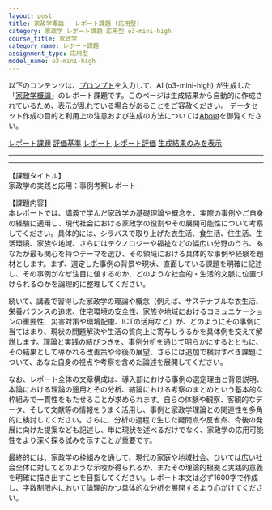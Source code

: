 ```yaml
---
layout: post
title: 家政学概論 - レポート課題 (応用型)
category: 家政学 レポート課題 応用型 o3-mini-high
course_title: 家政学
category_name: レポート課題
assignment_type: 応用型
model_name: o3-mini-high
---
```


以下のコンテンツは、[プロンプト](https://github.com/takedatoshiyuki/synthetic_assignments/tree/main/generated/家政学/o3-mini-high/prompt_レポート課題-応用型.md)を入力して、AI (o3-mini-high) が生成した「[家政学概論](/contents/家政学/)」のレポート課題です。このページは生成結果から自動的に作成されているため、表示が乱れている場合があることをご容赦ください。
データセット作成の目的と利用上の注意および生成の方法については[About](/About)を御覧ください。

[レポート課題](../レポート課題-応用型)
[評価基準](../評価基準-応用型)
[レポート](../レポート-応用型)
[レポート評価](../レポート評価-応用型)
[生成結果のみを表示](https://github.com/takedatoshiyuki/synthetic_assignments/tree/main/generated/家政学/o3-mini-high/レポート課題-応用型.md)
  

***
***
  
【課題タイトル】  
家政学の実践と応用：事例考察レポート

【課題内容】  
本レポートでは、講義で学んだ家政学の基礎理論や概念を、実際の事例やご自身の経験に適用し、現代社会における家政学の役割やその展開可能性について考察してください。具体的には、シラバスで取り上げた衣生活、食生活、住生活、生活環境、家族や地域、さらにはテクノロジーや福祉などの幅広い分野のうち、あなたが最も関心を持つテーマを選び、その領域における具体的な事例や経験を題材とします。まず、選定した事例の背景や現状、直面している課題を明確に記述し、その事例がなぜ注目に値するのか、どのような社会的・生活的文脈に位置づけられるのかを論理的に整理してください。

続いて、講義で習得した家政学の理論や概念（例えば、サステナブルな衣生活、栄養バランスの追求、住宅環境の安全性、家族や地域におけるコミュニケーションの重要性、災害対策や環境配慮、ICTの活用など）が、どのようにその事例に当てはまり、現状の問題解決や生活の質向上に寄与しうるかを具体例を交えて解説します。理論と実践の結びつきを、事例分析を通じて明らかにするとともに、その結果として導かれる改善策や今後の展望、さらには追加で検討すべき課題について、あなた自身の視点や考察を含めた論述を展開してください。

なお、レポート全体の文章構成は、導入部における事例の選定理由と背景説明、本論における理論の適用とその分析、結論における考察のまとめという基本的な枠組みで一貫性をもたせることが求められます。自らの体験や観察、客観的なデータ、そして文献等の情報をうまく活用し、事例と家政学理論との関連性を多角的に検討してください。さらに、分析の過程で生じた疑問点や反省点、今後の発展に向けた提案なども記述し、単に現状を述べるだけでなく、家政学の応用可能性をより深く探る試みを示すことが重要です。

最終的には、家政学の枠組みを通して、現代の家庭や地域社会、ひいては広い社会全体に対してどのような示唆が得られるか、またその理論的根拠と実践的意義を明確に描き出すことを目指してください。レポート本文は必ず1600字で作成し、字数制限内において論理的かつ具体的な分析を展開するよう心がけてください。

